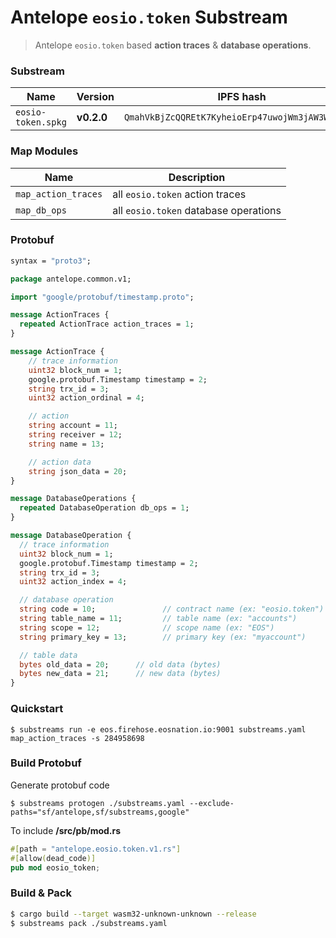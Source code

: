 # Antelope `eosio.token` Substream

> Antelope `eosio.token` based **action traces** & **database operations**.

### Substream

| Name                | Version     | IPFS hash |
|---------------------|-------------|-----------|
| `eosio-token.spkg`  | **v0.2.0**  | `QmahVkBjZcQQREtK7KyheioErp47uwojWm3jAW3Wq69AEq`

### Map Modules

| Name                  | Description
|-----------------------|--------------------------------------|
| `map_action_traces`   | all `eosio.token` action traces
| `map_db_ops`          | all `eosio.token` database operations

### Protobuf

```proto
syntax = "proto3";

package antelope.common.v1;

import "google/protobuf/timestamp.proto";

message ActionTraces {
  repeated ActionTrace action_traces = 1;
}

message ActionTrace {
    // trace information
    uint32 block_num = 1;
    google.protobuf.Timestamp timestamp = 2;
    string trx_id = 3;
    uint32 action_ordinal = 4;

    // action
    string account = 11;
    string receiver = 12;
    string name = 13;

    // action data
    string json_data = 20;
}

message DatabaseOperations {
  repeated DatabaseOperation db_ops = 1;
}

message DatabaseOperation {
  // trace information
  uint32 block_num = 1;
  google.protobuf.Timestamp timestamp = 2;
  string trx_id = 3;
  uint32 action_index = 4;

  // database operation
  string code = 10;               // contract name (ex: "eosio.token")
  string table_name = 11;         // table name (ex: "accounts")
  string scope = 12;              // scope name (ex: "EOS")
  string primary_key = 13;        // primary key (ex: "myaccount")

  // table data
  bytes old_data = 20;      // old data (bytes)
  bytes new_data = 21;      // new data (bytes)
}
```

### Quickstart

```
$ substreams run -e eos.firehose.eosnation.io:9001 substreams.yaml map_action_traces -s 284958698
```

### Build Protobuf

Generate protobuf code

```
$ substreams protogen ./substreams.yaml --exclude-paths="sf/antelope,sf/substreams,google"
```

To include **/src/pb/mod.rs**

```rs
#[path = "antelope.eosio.token.v1.rs"]
#[allow(dead_code)]
pub mod eosio_token;
```

### Build & Pack

```bash
$ cargo build --target wasm32-unknown-unknown --release
$ substreams pack ./substreams.yaml
```
